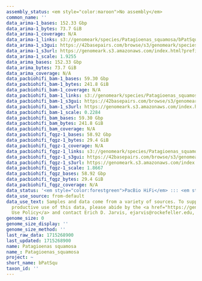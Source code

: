 ```yaml
---
assembly_status: <em style="color:maroon">No assembly</em>
common_name: ''
data_arima-1_bases: 152.33 Gbp
data_arima-1_bytes: 73.7 GiB
data_arima-1_coverage: N/A
data_arima-1_links: s3://genomeark/species/Patagioenas_squamosa/bPatSqu1/genomic_data/arima/<br>
data_arima-1_s3gui: https://42basepairs.com/browse/s3/genomeark/species/Patagioenas_squamosa/bPatSqu1/genomic_data/arima/
data_arima-1_s3url: https://genomeark.s3.amazonaws.com/index.html?prefix=species/Patagioenas_squamosa/bPatSqu1/genomic_data/arima/
data_arima-1_scale: 1.9255
data_arima_bases: 152.33 Gbp
data_arima_bytes: 73.7 GiB
data_arima_coverage: N/A
data_pacbiohifi_bam-1_bases: 59.30 Gbp
data_pacbiohifi_bam-1_bytes: 241.8 GiB
data_pacbiohifi_bam-1_coverage: N/A
data_pacbiohifi_bam-1_links: s3://genomeark/species/Patagioenas_squamosa/bPatSqu1/genomic_data/pacbio_hifi/<br>
data_pacbiohifi_bam-1_s3gui: https://42basepairs.com/browse/s3/genomeark/species/Patagioenas_squamosa/bPatSqu1/genomic_data/pacbio_hifi/
data_pacbiohifi_bam-1_s3url: https://genomeark.s3.amazonaws.com/index.html?prefix=species/Patagioenas_squamosa/bPatSqu1/genomic_data/pacbio_hifi/
data_pacbiohifi_bam-1_scale: 0.2284
data_pacbiohifi_bam_bases: 59.30 Gbp
data_pacbiohifi_bam_bytes: 241.8 GiB
data_pacbiohifi_bam_coverage: N/A
data_pacbiohifi_fqgz-1_bases: 58.92 Gbp
data_pacbiohifi_fqgz-1_bytes: 29.4 GiB
data_pacbiohifi_fqgz-1_coverage: N/A
data_pacbiohifi_fqgz-1_links: s3://genomeark/species/Patagioenas_squamosa/bPatSqu1/genomic_data/pacbio_hifi/<br>
data_pacbiohifi_fqgz-1_s3gui: https://42basepairs.com/browse/s3/genomeark/species/Patagioenas_squamosa/bPatSqu1/genomic_data/pacbio_hifi/
data_pacbiohifi_fqgz-1_s3url: https://genomeark.s3.amazonaws.com/index.html?prefix=species/Patagioenas_squamosa/bPatSqu1/genomic_data/pacbio_hifi/
data_pacbiohifi_fqgz-1_scale: 1.8667
data_pacbiohifi_fqgz_bases: 58.92 Gbp
data_pacbiohifi_fqgz_bytes: 29.4 GiB
data_pacbiohifi_fqgz_coverage: N/A
data_status: '<em style="color:forestgreen">PacBio HiFi</em> ::: <em style="color:forestgreen">Arima</em>'
data_use_source: from-default
data_use_text: Samples and data come from a variety of sources. To support fair and
  productive use of this data, please abide by the <a href="https://genome10k.soe.ucsc.edu/data-use-policies/">Data
  Use Policy</a> and contact Erich D. Jarvis, ejarvis@rockefeller.edu, with any questions.
genome_size: 0
genome_size_display: ''
genome_size_method: ''
last_raw_data: 1715268900
last_updated: 1715268900
name: Patagioenas squamosa
name_: Patagioenas_squamosa
project: ~
short_name: bPatSqu
taxon_id: ''
---
```

